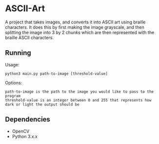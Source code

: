 # ASCII-Art

A project that takes images, and converts it into ASCII art using braille characters. It does this by first making the image grayscale, and then splitting the image into 3 by 2 chunks which are then represented with the braille ASCII characters.

## Running

Usage:
```
python3 main.py path-to-image [threshold-value]
```

Options:
```
path-to-image is the path to the image you would like to pass to the program
threshold-value is an integer between 0 and 255 that represents how dark or light the output should be
```

## Dependencies

* OpenCV
* Python 3.x.x
